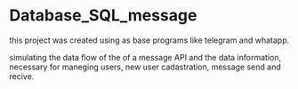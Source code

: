 # Database_SQL_message

this project was created using as base programs like telegram and whatapp.

simulating the data flow of the of a message API and the data information,
necessary for maneging users, new user cadastration, message send and recive. 
